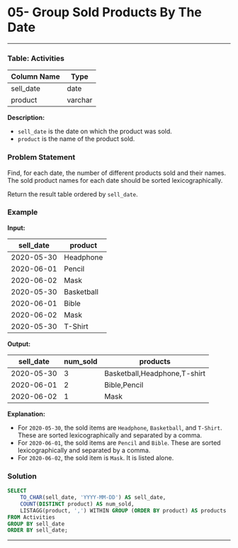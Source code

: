 # 05- Group Sold Products By The Date


---

### Table: Activities

| Column Name | Type    |
|-------------|---------|
| sell_date   | date    |
| product     | varchar |

**Description:**  
- `sell_date` is the date on which the product was sold.
- `product` is the name of the product sold.

### Problem Statement

Find, for each date, the number of different products sold and their names. The sold product names for each date should be sorted lexicographically.

Return the result table ordered by `sell_date`.

### Example

**Input:**

| sell_date  | product     |
|------------|-------------|
| 2020-05-30 | Headphone   |
| 2020-06-01 | Pencil      |
| 2020-06-02 | Mask        |
| 2020-05-30 | Basketball  |
| 2020-06-01 | Bible       |
| 2020-06-02 | Mask        |
| 2020-05-30 | T-Shirt     |

**Output:**

| sell_date  | num_sold | products                     |
|------------|----------|------------------------------|
| 2020-05-30 | 3        | Basketball,Headphone,T-shirt |
| 2020-06-01 | 2        | Bible,Pencil                 |
| 2020-06-02 | 1        | Mask                         |

**Explanation:**  
- For `2020-05-30`, the sold items are `Headphone`, `Basketball`, and `T-Shirt`. These are sorted lexicographically and separated by a comma.
- For `2020-06-01`, the sold items are `Pencil` and `Bible`. These are sorted lexicographically and separated by a comma.
- For `2020-06-02`, the sold item is `Mask`. It is listed alone.

### Solution

```sql
SELECT 
    TO_CHAR(sell_date, 'YYYY-MM-DD') AS sell_date,
    COUNT(DISTINCT product) AS num_sold,
    LISTAGG(product, ',') WITHIN GROUP (ORDER BY product) AS products
FROM Activities
GROUP BY sell_date
ORDER BY sell_date;
```

---
